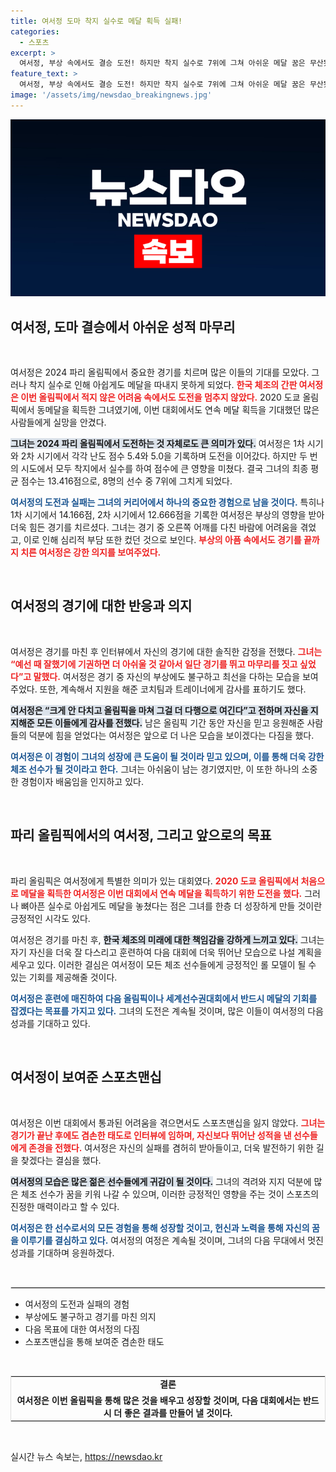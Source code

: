 ```yaml
---
title: 여서정 도마 착지 실수로 메달 획득 실패!
categories:
  - 스포츠
excerpt: >
  여서정, 부상 속에서도 결승 도전! 하지만 착지 실수로 7위에 그쳐 아쉬운 메달 꿈은 무산됐다. 전설 바일스가 금빛 메달로 돌아온 가운데, 여서정은 응원에 대한 감사의 마음을 전했다.
feature_text: >
  여서정, 부상 속에서도 결승 도전! 하지만 착지 실수로 7위에 그쳐 아쉬운 메달 꿈은 무산됐다. 전설 바일스가 금빛 메달로 돌아온 가운데, 여서정은 응원에 대한 감사의 마음을 전했다.
image: '/assets/img/newsdao_breakingnews.jpg'
---
```


<p><img src="/assets/img/newsdao_breakingnews.jpg" alt="bookingtag 속보" /></p>

<h2 data-ke-size="size26">여서정, 도마 결승에서 아쉬운 성적 마무리</h2>

<p data-ke-size="size16">&nbsp;</p>

<p>여서정은 2024 파리 올림픽에서 중요한 경기를 치르며 많은 이들의 기대를 모았다. 그러나 착지 실수로 인해 아쉽게도 메달을 따내지 못하게 되었다. <b><span style="color: #ee2323;">한국 체조의 간판 여서정은 이번 올림픽에서 적지 않은 어려움 속에서도 도전을 멈추지 않았다.</span></b> 2020 도쿄 올림픽에서 동메달을 획득한 그녀였기에, 이번 대회에서도 연속 메달 획득을 기대했던 많은 사람들에게 실망을 안겼다. </p>

<p><b><span style="background-color: #21538527;">그녀는 2024 파리 올림픽에서 도전하는 것 자체로도 큰 의미가 있다.</span></b> 여서정은 1차 시기와 2차 시기에서 각각 난도 점수 5.4와 5.0을 기록하며 도전을 이어갔다. 하지만 두 번의 시도에서 모두 착지에서 실수를 하여 점수에 큰 영향을 미쳤다. 결국 그녀의 최종 평균 점수는 13.416점으로, 8명의 선수 중 7위에 그치게 되었다. </p>

<p><b><span style="color: #1a5490;">여서정의 도전과 실패는 그녀의 커리어에서 하나의 중요한 경험으로 남을 것이다.</span></b> 특히나 1차 시기에서 14.166점, 2차 시기에서 12.666점을 기록한 여서정은 부상의 영향을 받아 더욱 힘든 경기를 치르셨다. 그녀는 경기 중 오른쪽 어깨를 다친 바람에 어려움을 겪었고, 이로 인해 심리적 부담 또한 컸던 것으로 보인다. <b><span style="color: #ee2323;">부상의 아픔 속에서도 경기를 끝까지 치른 여서정은 강한 의지를 보여주었다.</span></b></p>

<p data-ke-size="size16">&nbsp;</p>

<h2 data-ke-size="size26">여서정의 경기에 대한 반응과 의지</h2>

<p data-ke-size="size16">&nbsp;</p>

<p>여서정은 경기를 마친 후 인터뷰에서 자신의 경기에 대한 솔직한 감정을 전했다. <b><span style="color: #ee2323;">그녀는 “예선 때 잘했기에 기권하면 더 아쉬울 것 같아서 일단 경기를 뛰고 마무리를 짓고 싶었다”고 말했다.</span></b> 여서정은 경기 중 자신의 부상에도 불구하고 최선을 다하는 모습을 보여주었다. 또한, 계속해서 지원을 해준 코치팀과 트레이너에게 감사를 표하기도 했다. </p>

<p><b><span style="background-color: #21538527;">여서정은 “크게 안 다치고 올림픽을 마쳐 그걸 더 다행으로 여긴다”고 전하며 자신을 지지해준 모든 이들에게 감사를 전했다.</span></b> 남은 올림픽 기간 동안 자신을 믿고 응원해준 사람들의 덕분에 힘을 얻었다는 여서정은 앞으로 더 나은 모습을 보이겠다는 다짐을 했다.</p>

<p><b><span style="color: #1a5490;">여서정은 이 경험이 그녀의 성장에 큰 도움이 될 것이라 믿고 있으며, 이를 통해 더욱 강한 체조 선수가 될 것이라고 한다.</span></b> 그녀는 아쉬움이 남는 경기였지만, 이 또한 하나의 소중한 경험이자 배움임을 인지하고 있다. </p>

<p data-ke-size="size16">&nbsp;</p>

<h2 data-ke-size="size26">파리 올림픽에서의 여서정, 그리고 앞으로의 목표</h2>

<p data-ke-size="size16">&nbsp;</p>

<p>파리 올림픽은 여서정에게 특별한 의미가 있는 대회였다. <b><span style="color: #ee2323;">2020 도쿄 올림픽에서 처음으로 메달을 획득한 여서정은 이번 대회에서 연속 메달을 획득하기 위한 도전을 했다.</span></b> 그러나 뼈아픈 실수로 아쉽게도 메달을 놓쳤다는 점은 그녀를 한층 더 성장하게 만들 것이란 긍정적인 시각도 있다. </p>

<p>여서정은 경기를 마친 후, <b><span style="background-color: #21538527;">한국 체조의 미래에 대한 책임감을 강하게 느끼고 있다.</span></b> 그녀는 자기 자신을 더욱 잘 다스리고 훈련하여 다음 대회에 더욱 뛰어난 모습으로 나설 계획을 세우고 있다. 이러한 결심은 여서정이 모든 체조 선수들에게 긍정적인 롤 모델이 될 수 있는 기회를 제공해줄 것이다.</p>

<p><b><span style="color: #1a5490;">여서정은 훈련에 매진하여 다음 올림픽이나 세계선수권대회에서 반드시 메달의 기회를 잡겠다는 목표를 가지고 있다.</span></b> 그녀의 도전은 계속될 것이며, 많은 이들이 여서정의 다음 성과를 기대하고 있다. </p>

<p data-ke-size="size16">&nbsp;</p>

<h2 data-ke-size="size26">여서정이 보여준 스포츠맨십</h2>

<p data-ke-size="size16">&nbsp;</p>

<p>여서정은 이번 대회에서 통과된 어려움을 겪으면서도 스포츠맨십을 잃지 않았다. <b><span style="color: #ee2323;">그녀는 경기가 끝난 후에도 겸손한 태도로 인터뷰에 임하며, 자신보다 뛰어난 성적을 낸 선수들에게 존경을 전했다.</span></b> 여서정은 자신의 실패를 겸허히 받아들이고, 더욱 발전하기 위한 길을 찾겠다는 결심을 했다.</p>

<p><b><span style="background-color: #21538527;">여서정의 모습은 많은 젊은 선수들에게 귀감이 될 것이다.</span></b> 그녀의 격려와 지지 덕분에 많은 체조 선수가 꿈을 키워 나갈 수 있으며, 이러한 긍정적인 영향을 주는 것이 스포츠의 진정한 매력이라고 할 수 있다. </p>

<p><b><span style="color: #1a5490;">여서정은 한 선수로서의 모든 경험을 통해 성장할 것이고, 헌신과 노력을 통해 자신의 꿈을 이루기를 결심하고 있다.</span></b> 여서정의 여정은 계속될 것이며, 그녀의 다음 무대에서 멋진 성과를 기대하며 응원하겠다. </p>

<p data-ke-size="size16">&nbsp;</p>

<hr style="border: 1px solid #e2e2e2;">

<ul>
    <li>여서정의 도전과 실패의 경험</li>
    <li>부상에도 불구하고 경기를 마친 의지</li>
    <li>다음 목표에 대한 여서정의 다짐</li>
    <li>스포츠맨십을 통해 보여준 겸손한 태도</li>
</ul>

<p data-ke-size="size16">&nbsp;</p>

<table style="width: 100%; border: 1px solid #ddd;">
    <tr>
        <td style="text-align: center; height: 17px;"><b>결론</b></td>
    </tr>
    <tr>
        <td style="text-align: center; height: 17px;"><b>여서정은 이번 올림픽을 통해 많은 것을 배우고 성장할 것이며, 다음 대회에서는 반드시 더 좋은 결과를 만들어 낼 것이다.</b></td>
    </tr>
</table>

<p data-ke-size="size16">&nbsp;</p>
실시간 뉴스 속보는, <a href="https://newsdao.kr" rel="dofollow">https://newsdao.kr</a>


